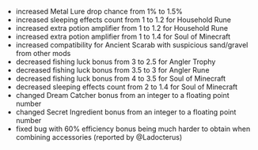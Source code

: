 - increased Metal Lure drop chance from 1% to 1.5%
- increased sleeping effects count from 1 to 1.2 for Household Rune
- increased extra potion amplifier from 1 to 1.2 for Household Rune
- increased extra potion amplifier from 1 to 1.4 for Soul of Minecraft
- increased compatibility for Ancient Scarab with suspicious sand/gravel from other mods
- decreased fishing luck bonus from 3 to 2.5 for Angler Trophy
- decreased fishing luck bonus from 3.5 to 3 for Angler Rune
- decreased fishing luck bonus from 4 to 3.5 for Soul of Minecraft
- decreased sleeping effects count from 2 to 1.4 for Soul of Minecraft
- changed Dream Catcher bonus from an integer to a floating point number
- changed Secret Ingredient bonus from an integer to a floating point number
- fixed bug with 60% efficiency bonus being much harder to obtain when combining accessories (reported by @Ladocterus)